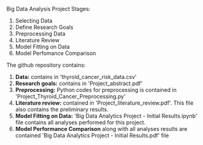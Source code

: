 Big Data Analysis Project Stages:
  
  1. Selecting Data
  2. Define Research Goals 
  3. Preprocessing Data
  4. Literature Review 
  5. Model Fitting on Data
  6. Model Perfomance Comparison

The github repository contains:
  1. **Data:** contains in 'thyroid_cancer_risk_data.csv'
  2. **Research goals:** contains in 'Project_abstract.pdf'
  3. **Preprocessing:** Python codes for preprocessing is contained in 'Project_Thyroid_Cancer_Preprocessing.py'
  4. **Literature review:** contained in 'Project_literature_review.pdf'. This file also contains the preliminary results.
  5. **Model Fitting on Data:** 'Big Data Analytics Project - Initial Results.ipynb' file contains all analyses performed for this project.
  6. **Model Performance Comparison** along with all analyses results are contained 'Big Data Analytics Project - Initial Results.pdf' file 
	
